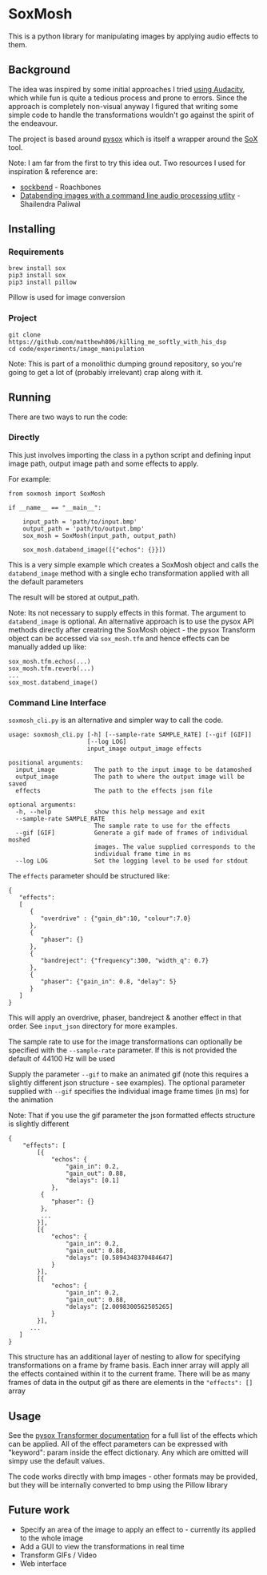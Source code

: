 # SoxMosh

This is a python library for manipulating images by applying audio effects to them.

## Background

The idea was inspired by some initial approaches I tried [using Audacity](http://datamoshing.com/2016/06/15/how-to-glitch-images-using-audio-editing-software/), which while fun is
quite a tedious process and prone to errors. Since the approach is completely non-visual anyway
I figured that writing some simple code to handle the transformations wouldn't go against
the spirit of the endeavour. 

The project is based around [pysox](https://github.com/rabitt/pysox) which is itself a wrapper around the [SoX](http://sox.sourceforge.net/) tool. 

Note: I am far from the first to try this idea out. Two resources I used for inspiration & reference are:

- [sockbend](https://github.com/Roachbones/sockbend) - Roachbones
- [Databending images with a command line audio processing utlity](https://shailendra.me/blog/tutorial/databending-on-command-line-audio-sox/) - Shailendra Paliwal



## Installing

### Requirements

```
brew install sox
pip3 install sox
pip3 install pillow
```

Pillow is used for image conversion

### Project


```
git clone https://github.com/matthewh806/killing_me_softly_with_his_dsp
cd code/experiments/image_manipulation
```

Note: This is part of a monolithic dumping ground repository, so you're going to get a lot 
of (probably irrelevant) crap along with it.


## Running

There are two ways to run the code:

### Directly

This just involves importing the class in a python script and defining input image path, output image path and some effects to apply. 

For example:

```
from soxmosh import SoxMosh

if __name__ == "__main__":

    input_path = 'path/to/input.bmp'
    output_path = 'path/to/output.bmp'
    sox_mosh = SoxMosh(input_path, output_path)

    sox_mosh.databend_image([{"echos": {}}])
```

This is a very simple example which creates a SoxMosh object and calls the `databend_image`
method with a single echo transformation applied with all the default parameters

The result will be stored at output_path.

Note: Its not necessary to supply effects in this format. The argument to `databend_image` is optional. An alternative approach is to
use the pysox API methods directly after creatring the SoxMosh object - the pysox Transform object can be accessed via `sox_mosh.tfm` and hence effects can be manually added up like:

```
sox_mosh.tfm.echos(...)
sox_mosh.tfm.reverb(...)
...
sox_most.databend_image()
```

### Command Line Interface

`soxmosh_cli.py` is an alternative and simpler way to call the code. 

```
usage: soxmosh_cli.py [-h] [--sample-rate SAMPLE_RATE] [--gif [GIF]]
                      [--log LOG]
                      input_image output_image effects

positional arguments:
  input_image           The path to the input image to be datamoshed
  output_image          The path to where the output image will be saved
  effects               The path to the effects json file

optional arguments:
  -h, --help            show this help message and exit
  --sample-rate SAMPLE_RATE
                        The sample rate to use for the effects
  --gif [GIF]           Generate a gif made of frames of individual moshed
                        images. The value supplied corresponds to the
                        individual frame time in ms
  --log LOG             Set the logging level to be used for stdout
```

The `effects` parameter should be structured like:

```
{
   "effects":
   [
      {
         "overdrive" : {"gain_db":10, "colour":7.0}
      },
      {
         "phaser": {}
      },
      {
         "bandreject": {"frequency":300, "width_q": 0.7}
      },
      {
         "phaser": {"gain_in": 0.8, "delay": 5}
      }
   ]   
}
```

This will apply an overdrive, phaser, bandreject & another effect in that order. 
See `input_json` directory for more examples. 

The sample rate to use for the image transformations can optionally be specified with 
the `--sample-rate` parameter. If this is not provided the default of 44100 Hz will be used

Supply the parameter `--gif` to make an animated gif (note this requires a slightly different 
json structure - see examples). The optional parameter supplied with `--gif` specifies the
individual image frame times (in ms) for the animation

Note: That if you use the gif parameter the json formatted effects structure is slightly different

```
{
	"effects": [
		[{
			"echos": {
				"gain_in": 0.2,
				"gain_out": 0.88,
				"delays": [0.1]
			},
         {
            "phaser": {}
         },
         ...
		}],
		[{
			"echos": {
				"gain_in": 0.2,
				"gain_out": 0.88,
				"delays": [0.5894348370484647]
			}
		}],
		[{
			"echos": {
				"gain_in": 0.2,
				"gain_out": 0.88,
				"delays": [2.0098300562505265]
			}
		}],
      ...
   ]
}
```

This structure has an additional layer of nesting to allow for specifying transformations on a frame by frame basis. 
Each inner array will apply all the effects contained within it to the current frame. 
There will be as many frames of data in the output gif as there are elements in the `"effects": []` array

## Usage

See the [pysox Transformer documentation](https://pysox.readthedocs.io/en/latest/api.html#) for a full list of the effects which can be applied. All of the effect parameters can be expressed with "keyword": param inside the effect dictionary. Any which are omitted will simpy use the default values. 

The code works directly with bmp images - other formats may be provided, but they will be internally converted to bmp using the Pillow library

## Future work

- Specify an area of the image to apply an effect to - currently its applied to the whole image
- Add a GUI to view the transformations in real time
- Transform GIFs / Video
- Web interface
